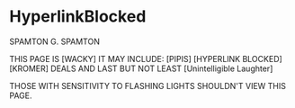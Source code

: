 # HyperlinkBlocked
SPAMTON G. SPAMTON 

THIS PAGE IS [WACKY] IT MAY INCLUDE: [PIPIS] [HYPERLINK BLOCKED] [KROMER] DEALS AND LAST BUT NOT LEAST [Unintelligible Laughter]

THOSE WITH SENSITIVITY TO FLASHING LIGHTS SHOULDN'T VIEW THIS PAGE.
